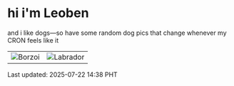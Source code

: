 # hi i'm Leoben

and i like dogs—so have some random dog pics that change whenever my CRON feels like it

|  |  |
|--------|----------|
| ![Borzoi](https://random-dog-vercel.vercel.app/api/random-borzoi?v=1753166325) | ![Labrador](https://random-dog-vercel.vercel.app/api/random-labrador?v=1753166325) |

Last updated: 2025-07-22 14:38 PHT
